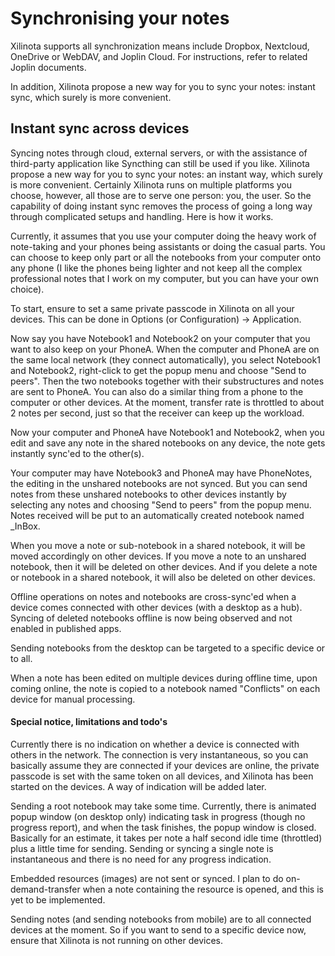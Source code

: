 # Synchronising your notes

Xilinota supports all synchronization means include Dropbox, Nextcloud, OneDrive or WebDAV, and Joplin Cloud.  For instructions, refer to related Joplin documents.

In addition, Xilinota propose a new way for you to sync your notes: instant sync, which surely is more convenient. 

## Instant sync across devices

Syncing notes through cloud, external servers, or with the assistance of third-party application like Syncthing can still be used if you like. Xilinota propose a new way for you to sync your notes: an instant way, which surely is more convenient. Certainly Xilinota runs on multiple platforms you choose, however, all those are to serve one person: you, the user.  So the capability of doing instant sync removes the process of going a long way through complicated setups and handling.  Here is how it works.

Currently, it assumes that you use your computer doing the heavy work of note-taking and your phones being assistants or doing the casual parts.  You can choose to keep only part or all the notebooks from your computer onto any phone (I like the phones being lighter and not keep all the complex professional notes that I work on my computer, but you can have your own choice).

To start, ensure to set a same private passcode in Xilinota on all your devices.  This can be done in Options (or Configuration) -> Application.

Now say you have Notebook1 and Notebook2 on your computer that you want to also keep on your PhoneA.  When the computer and PhoneA are on the same local network (they connect automatically), you select Notebook1 and Notebook2, right-click to get the popup menu and choose "Send to peers".  Then the two notebooks together with their substructures and notes are sent to PhoneA.  You can also do a similar thing from a phone to the computer or other devices.  At the moment, transfer rate is throttled to about 2 notes per second, just so that the receiver can keep up the workload.

Now your computer and PhoneA have Notebook1 and Notebook2, when you edit and save any note in the shared notebooks on any device, the note gets instantly sync'ed to the other(s).  

Your computer may have Notebook3 and PhoneA may have PhoneNotes, the editing in the unshared notebooks are not synced.  But you can send notes from these unshared notebooks to other devices instantly by selecting any notes and choosing "Send to peers" from the popup menu.  Notes received will be put to an automatically created notebook named \_InBox.

When you move a note or sub-notebook in a shared notebook, it will be moved accordingly on other devices.  If you move a note to an unshared notebook, then it will be deleted on other devices.  And if you delete a note or notebook in a shared notebook, it will also be deleted on other devices.

Offline operations on notes and notebooks are cross-sync'ed when a device comes connected with other devices (with a desktop as a hub).  Syncing of deleted notebooks offline is now being observed and not enabled in published apps.

Sending notebooks from the desktop can be targeted to a specific device or to all.

When a note has been edited on multiple devices during offline time, upon coming online, the note is copied to a notebook named "Conflicts" on each device for manual processing.

#### Special notice, limitations and todo's

Currently there is no indication on whether a device is connected with others in the network.  The connection is very instantaneous, so you can basically assume they are connected if your devices are online, the private passcode is set with the same token on all devices, and Xilinota has been started on the devices.  A way of indication will be added later.

Sending a root notebook may take some time.  Currently, there is animated popup window (on desktop only) indicating task in progress (though no progress report), and when the task finishes, the popup window is closed.  Basically for an estimate, it takes per note a half second idle time (throttled) plus a little time for sending.  Sending or syncing a single note is instantaneous and there is no need for any progress indication.

Embedded resources (images) are not sent or synced.  I plan to do on-demand-transfer when a note containing the resource is opened, and this is yet to be implemented.

Sending notes (and sending notebooks from mobile) are to all connected devices at the moment.  So if you want to send to a specific device now, ensure that Xilinota is not running on other devices.